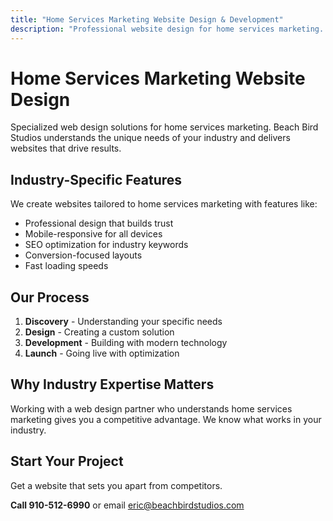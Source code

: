 ```yaml
---
title: "Home Services Marketing Website Design & Development"
description: "Professional website design for home services marketing. Custom solutions tailored to your industry needs."
---
```


# Home Services Marketing Website Design

Specialized web design solutions for home services marketing. Beach Bird Studios understands the unique needs of your industry and delivers websites that drive results.

## Industry-Specific Features

We create websites tailored to home services marketing with features like:

- Professional design that builds trust
- Mobile-responsive for all devices
- SEO optimization for industry keywords
- Conversion-focused layouts
- Fast loading speeds

## Our Process

1. **Discovery** - Understanding your specific needs
2. **Design** - Creating a custom solution
3. **Development** - Building with modern technology
4. **Launch** - Going live with optimization

## Why Industry Expertise Matters

Working with a web design partner who understands home services marketing gives you a competitive advantage. We know what works in your industry.

## Start Your Project

Get a website that sets you apart from competitors.

**Call 910-512-6990** or email eric@beachbirdstudios.com
